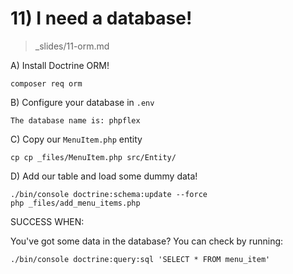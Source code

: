 # 11) I need a database!
> _slides/11-orm.md

A) Install Doctrine ORM!

    composer req orm

B) Configure your database in `.env`

    The database name is: phpflex

C) Copy our `MenuItem.php` entity

    cp cp _files/MenuItem.php src/Entity/

D) Add our table and load some dummy data!

    ./bin/console doctrine:schema:update --force
    php _files/add_menu_items.php

SUCCESS WHEN:

You've got some data in the database? You can check
by running:

    ./bin/console doctrine:query:sql 'SELECT * FROM menu_item'
